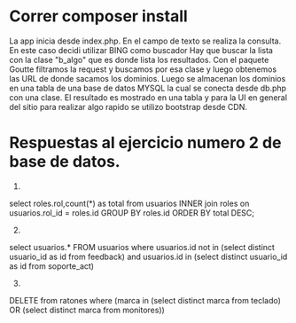 # Correr composer install
 
La app inicia desde index.php. En el campo de texto se realiza la consulta. En este caso decidi utilizar BING como buscador
Hay que buscar la lista con la clase "b_algo" que es donde lista los resultados. 
Con el paquete Goutte filtramos la request y buscamos por esa clase y luego obtenemos las URL de donde sacamos los dominios.
Luego se almacenan los dominios en una tabla de una base de datos MYSQL la cual se conecta desde db.php con una clase.
El resultado es mostrado en una tabla y para la UI en general del sitio para realizar algo rapido se utilizo bootstrap desde CDN.






# Respuestas al ejercicio numero 2 de base de datos.


1)

select roles.rol,count(*) as total 
from usuarios 
INNER join roles on usuarios.rol_id = roles.id
GROUP BY roles.id 
ORDER BY total DESC;

2)

select usuarios.*
FROM usuarios
where usuarios.id not in (select distinct usuario_id as id from feedback)
and usuarios.id in (select distinct usuario_id as id from soporte_act)

3)

DELETE from ratones 
where (marca in (select distinct marca from teclado) OR (select distinct marca from monitores))